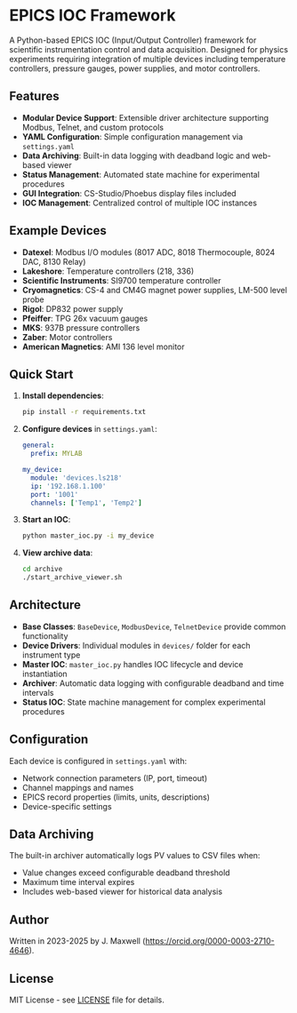 # EPICS IOC Framework

A Python-based EPICS IOC (Input/Output Controller) framework for scientific instrumentation control and data acquisition. Designed for physics experiments requiring integration of multiple devices including temperature controllers, pressure gauges, power supplies, and motor controllers.

## Features

- **Modular Device Support**: Extensible driver architecture supporting Modbus, Telnet, and custom protocols
- **YAML Configuration**: Simple configuration management via `settings.yaml`
- **Data Archiving**: Built-in data logging with deadband logic and web-based viewer
- **Status Management**: Automated state machine for experimental procedures
- **GUI Integration**: CS-Studio/Phoebus display files included
- **IOC Management**: Centralized control of multiple IOC instances

## Example Devices

- **Datexel**: Modbus I/O modules (8017 ADC, 8018 Thermocouple, 8024 DAC, 8130 Relay)
- **Lakeshore**: Temperature controllers (218, 336)
- **Scientific Instruments**: SI9700 temperature controller
- **Cryomagnetics**: CS-4 and CM4G magnet power supplies, LM-500 level probe
- **Rigol**: DP832 power supply
- **Pfeiffer**: TPG 26x vacuum gauges
- **MKS**: 937B pressure controllers
- **Zaber**: Motor controllers
- **American Magnetics**: AMI 136 level monitor

## Quick Start

1. **Install dependencies**:
   ```bash
   pip install -r requirements.txt
   ```

2. **Configure devices** in `settings.yaml`:
   ```yaml
   general:
     prefix: MYLAB
   
   my_device:
     module: 'devices.ls218'
     ip: '192.168.1.100'
     port: '1001'
     channels: ['Temp1', 'Temp2']
   ```

3. **Start an IOC**:
   ```bash
   python master_ioc.py -i my_device
   ```

4. **View archive data**:
   ```bash
   cd archive
   ./start_archive_viewer.sh
   ```

## Architecture

- **Base Classes**: `BaseDevice`, `ModbusDevice`, `TelnetDevice` provide common functionality
- **Device Drivers**: Individual modules in `devices/` folder for each instrument type
- **Master IOC**: `master_ioc.py` handles IOC lifecycle and device instantiation
- **Archiver**: Automatic data logging with configurable deadband and time intervals
- **Status IOC**: State machine management for complex experimental procedures

## Configuration

Each device is configured in `settings.yaml` with:
- Network connection parameters (IP, port, timeout)
- Channel mappings and names
- EPICS record properties (limits, units, descriptions)
- Device-specific settings

## Data Archiving

The built-in archiver automatically logs PV values to CSV files when:
- Value changes exceed configurable deadband threshold
- Maximum time interval expires
- Includes web-based viewer for historical data analysis


## Author
Written in 2023-2025 by J. Maxwell (https://orcid.org/0000-0003-2710-4646).

## License

MIT License - see [LICENSE](LICENSE) file for details.

